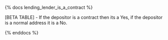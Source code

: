 {% docs lending_lender_is_a_contract %}

[BETA TABLE] - If the depositor is a contract then its a Yes, if the depositor is a normal address it is a No.

{% enddocs %}